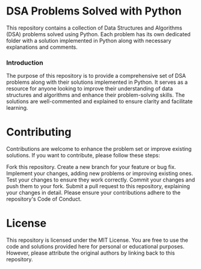 
<h1>DSA Problems Solved with Python</h1>
This repository contains a collection of Data Structures and Algorithms (DSA) problems solved using Python. Each problem has its own dedicated folder with a solution implemented in Python along with necessary explanations and comments.

<h3>Introduction</h3>
The purpose of this repository is to provide a comprehensive set of DSA problems along with their solutions implemented in Python. It serves as a resource for anyone looking to improve their understanding of data structures and algorithms and enhance their problem-solving skills. The solutions are well-commented and explained to ensure clarity and facilitate learning.

<h1>Contributing</h1>
Contributions are welcome to enhance the problem set or improve existing solutions. If you want to contribute, please follow these steps:

Fork this repository.
Create a new branch for your feature or bug fix.
Implement your changes, adding new problems or improving existing ones.
Test your changes to ensure they work correctly.
Commit your changes and push them to your fork.
Submit a pull request to this repository, explaining your changes in detail.
Please ensure your contributions adhere to the repository's Code of Conduct.

<h1>License</h1>
This repository is licensed under the MIT License. You are free to use the code and solutions provided here for personal or educational purposes. However, please attribute the original authors by linking back to this repository.
